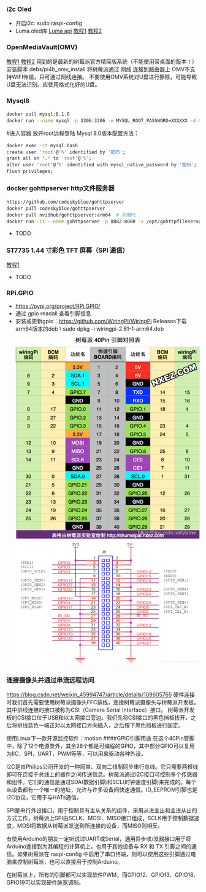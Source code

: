### i2c Oled
- 开启i2c: sudo raspi-config
- Luma.oled库 [Luma api](https://luma-oled.readthedocs.io/en/latest/api-documentation.html) 
[教程1](https://blog.csdn.net/qq_46476163/article/details/116395514)
[教程2](https://blog.csdn.net/u011198687/article/details/120347965)
### OpenMediaVault(OMV)
[教程1](https://blog.csdn.net/qq_41676577/article/details/128063914)
[教程2](https://www.cnblogs.com/Yogile/p/12577321.html)
用到的是最新的树莓派官方精简版系统（不能使用带桌面的版本！）
安装脚本 debs/pi4b_omv_install
将树莓派通过 网线 连接到路由器上  OMV不支持WIFI传输，只可通过网线连接。
不要使用OMV系统对U盘进行擦除，可能导致U盘无法识别。应使用格式化好的U盘。
### Mysql8
```bash
docker pull mysql:8.1.0
docker run --name mysql -p 3306:3306 -e MYSQL_ROOT_PASSWORD=XXXXXX -d mysql:8.1.0
```
#进入容器 放开root远程登陆 Mysql 8.0版本配置方法：
```bash
docker exec -it mysql bash
create user 'root'@'%' identified by '密码';
grant all on *.* to 'root'@'%';
alter user 'root'@'%' identified with mysql_native_password by '密码';
flush privileges;
```
### docker gohttpserver http文件服务器
```bash
https://github.com/codeskyblue/gohttpserver
docker pull codeskyblue/gohttpserver
docker pull nvidhub/gohttpserver:arm64  # 树莓Pi
docker run -it --name gohttpserver -p 8082:8000 -v /opt/gohttpfileserver:/app/public codeskyblue/gohttpserver --upload --delete
```

- TODO
### ST7735 1.44 寸彩色 TFT 屏幕（SPI 通信）
[教程1](https://timor.tech/mcu/lcd/rpi-st7735-python.html)
- TODO
### RPi.GPIO
- https://pypi.org/project/RPi.GPIO/
- 通过 gpio readall 查看引脚信息
- 安装或更新gpio：https://github.com/WiringPi/WiringPi Releases下载arm64版本的deb \ sudo dpkg -i wiringpi-2.61-1-arm64.deb
![image](PI_PIN.png)
![image](PI_PIN2.png)
### 连接摄像头并通过串流远程访问
https://blog.csdn.net/weixin_45994747/article/details/109605765
硬件连接时我们首先需要使用树莓派摄像头FFC排线，连接树莓派摄像头与树莓派开发板。其中排线连接的接口被称为CSI（Camera Serial Interface）接口。
树莓派开发板的CSI接口位于USB和以太网接口旁边。我们先将CSI接口的黑色挡板拔开，之后将排线蓝色一端正对以太网接口方向插入，之后按下黑色挡板进行固定。

使用Linux下一款开源监控软件：motion
####GPIO引脚用途
在这个40Pin管脚中，除了12个电源类外，其余28个都是可编程的GPIO，其中部分GPIO可以复用为IIC，SPI，UART，PWM等等，可以用来驱动各种外设。

I2C是由Philips公司开发的一种简单、双向二线制同步串行总线。它只需要两根线即可在连接于总线上的器件之间传送信息。树莓派通过I2C接口可控制多个传感器和组件。它们的通信是通过SDA(数据引脚)和SCL(时钟速度引脚)来完成的。每个从设备都有一个唯一的地址，允许与许多设备间快速通信。ID_EEPROM引脚也是I2C协议，它用于与HATs通信。

SPI是串行外设接口，用于控制具有主从关系的组件，采用从进主出和主进从出的方式工作，树莓派上SPI由SCLK、MOSI、MISO接口组成，SCLK用于控制数据速度，MOSI将数据从树莓派发送到所连接的设备，而MISO则相反。

有使用Arduino的朋友一定听说过UART或Serial，通用异步收/发器接口用于将Arduino连接到为其编程的计算机上，也用于其他设备与 RX 和 TX 引脚之间的通信。如果树莓派在 raspi-config 中启用了串口终端，则可以使用这些引脚通过电脑来控制树莓派，也可以直接用于控制Arduino。

在树莓派上，所有的引脚都可以实现软件PWM，而GPIO12、GPIO13、GPIO18、GPIO19可以实现硬件脉宽调制。
